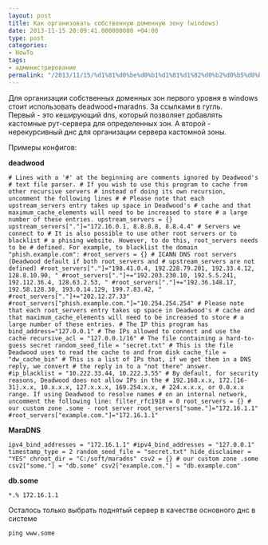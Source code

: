 ```yaml
---
layout: post
title: Как организовать собственную доменную зону (windows)
date: 2013-11-15 20:09:41.000000000 +04:00
type: post
categories:
- HowTo
tags:
- администрирование
permalink: "/2013/11/15/%d1%81%d0%be%d0%b1%d1%81%d1%82%d0%b2%d0%b5%d0%bd%d0%bd%d0%b0%d1%8f_%d0%b4%d0%be%d0%bc%d0%b5%d0%bd%d0%bd%d0%b0%d1%8f_%d0%b7%d0%be%d0%bd%d0%b0/"
---
```

Для организации собственных доменных зон первого уровня в windows стоит использовать deadwood+maradns. За ссылками в гугль.  
Первый - это кеширующий dns, который позволяет добавлять кастомные рут-сервера для определенных зон. А второй - нерекурсивный днс для организации сервера кастомной зоны.  
<!--more-->  
Примеры конфигов:

**deadwood**

```
# Lines with a '#' at the beginning are comments ignored by Deadwood's # text file parser. # If you wish to use this program to cache from other recursive servers # instead of doing its own recursion, uncomment the following lines # # Please note that each upstream_servers entry takes up space in Deadwood's # cache and that maximum_cache_elements will need to be increased to store # a large number of these entries. upstream_servers = {} upstream_servers["."]="172.16.0.1, 8.8.8.8, 8.8.4.4" # Servers we connect to # It is also possible to use other root servers or to blacklist # a phising website. However, to do this, root_servers needs to be # defined. For example, to blacklist the domain "phish.example.com": #root_servers = {} # ICANN DNS root servers (Deadwood default if both root_servers and # upstream_servers are not defined) #root_servers["."]="198.41.0.4, 192.228.79.201, 192.33.4.12, 128.8.10.90, " #root_servers["."]+="192.203.230.10, 192.5.5.241, 192.112.36.4, 128.63.2.53, " #root_servers["."]+="192.36.148.17, 192.58.128.30, 193.0.14.129, 199.7.83.42, " #root_servers["."]+="202.12.27.33" #root_servers["phish.example.com."]="10.254.254.254" # Please note that each root_servers entry takes up space in Deadwood's # cache and that maximum_cache_elements will need to be increased to store # a large number of these entries. # The IP this program has bind_address="127.0.0.1" # The IPs allowed to connect and use the cache recursive_acl = "127.0.0.1/16" # The file containing a hard-to-guess secret random_seed_file = "secret.txt" # This is the file Deadwood uses to read the cache to and from disk cache_file = "dw_cache_bin" # This is a list of IPs that, if we get them in a DNS reply, we convert # the reply in to a "not there" answer. #ip_blacklist = "10.222.33.44, 10.222.3.55" # By default, for security reasons, Deadwood does not allow IPs in the # 192.168.x.x, 172.[16-31].x.x, 10.x.x.x, 127.x.x.x, 169.254.x.x, # 224.x.x.x, or 0.0.x.x range. If using Deadwood to resolve names # on an internal network, uncomment the following line: filter_rfc1918 = 0 root_servers = {} # our custom zone .some - root server root_servers["some."]="172.16.1.1" #root_servers["example.com."]="172.16.1.1"
```

**MaraDNS**

```
ipv4_bind_addresses = "172.16.1.1" #ipv4_bind_addresses = "127.0.0.1" timestamp_type = 2 random_seed_file = "secret.txt" hide_disclaimer = "YES" chroot_dir = "C:/soft/maradns" csv2 = {} # our custom zone .some csv2["some."] = "db.some" csv2["example.com."] = "db.example.com"
```

**db.some**

```
*.% 172.16.1.1
```

Осталось только выбрать поднятый сервер в качестве основного днс в системе

```
ping www.some
```
